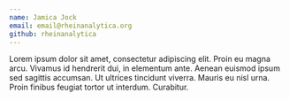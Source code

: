 ```yaml
---
name: Jamica Jock
email: email@rheinanalytica.org
github: rheinanalytica
---
```


Lorem ipsum dolor sit amet, consectetur adipiscing elit. Proin eu magna arcu. Vivamus id hendrerit dui, in elementum ante. Aenean euismod ipsum sed sagittis accumsan. Ut ultrices tincidunt viverra. Mauris eu nisl urna. Proin finibus feugiat tortor ut interdum. Curabitur.

